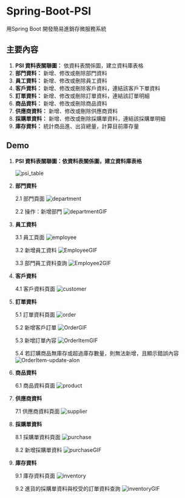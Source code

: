 # Spring-Boot-PSI
用Spring Boot 開發簡易進銷存微服務系統

## 主要內容

1. **PSI 資料表關聯圖：** 依資料表關係圖，建立資料庫表格
2. **部門資料：** 新增、修改或刪除部門資料
3. **員工資料：** 新增、修改或刪除員工資料
4. **客戶資料：** 新增、修改或刪除客戶資料，連結該客戶下單資料
5. **訂單資料：** 新增、修改或刪除訂單資料，連結該訂單明細
6. **商品資料：** 新增、修改或刪除商品資料
7. **供應商資料：** 新增、修改或刪除供應商資料
8. **採購單資料：** 新增、修改或刪除採購單資料，連結該採購單明細
9. **庫存資料：** 統計商品進、出貨總量，計算目前庫存量

## Demo

1. **PSI 資料表關聯圖：依資料表關係圖，建立資料庫表格**

    ![psi_table](https://github.com/GXDeleter/Spring-Boot-PSI/blob/main/src/main/resources/static/images/psi_tables.png?raw=true)

2. **部門資料** 

    2.1 部門頁面
    ![department](https://github.com/GXDeleter/Spring-Boot-PSI/blob/main/Demo/department.PNG)
    
    2.2 操作：新增部門
    ![departmentGIF](https://github.com/GXDeleter/Spring-Boot-PSI/blob/main/Demo/GIF/Department.gif)
    
3. **員工資料** 

    3.1 員工頁面
    ![employee](https://github.com/GXDeleter/Spring-Boot-PSI/blob/main/Demo/employee.PNG?raw=true)

    3.2 新增員工資料
    ![EmployeeGIF](https://github.com/GXDeleter/Spring-Boot-PSI/blob/main/Demo/GIF/Employee.gif)

    3.3 部門員工資料查詢
    ![Employee2GIF](https://github.com/GXDeleter/Spring-Boot-PSI/blob/main/Demo/GIF/Employee-2.gif)

4. **客戶資料** 

    4.1 客戶資料頁面
    ![customer](https://github.com/GXDeleter/Spring-Boot-PSI/blob/main/Demo/customer.PNG)

5. **訂單資料** 

    5.1 訂單資料頁面
     ![order](https://github.com/GXDeleter/Spring-Boot-PSI/blob/main/Demo/order.PNG)

    5.2 新增客戶訂單
    ![OrderGIF](https://github.com/GXDeleter/Spring-Boot-PSI/blob/main/Demo/GIF/Order.gif)
    
    5.3 新增訂單內容
    ![OrderItemGIF](https://github.com/GXDeleter/Spring-Boot-PSI/blob/main/Demo/GIF/OrderItem.gif)

    5.4 若訂購商品無庫存或超過庫存數量，則無法新增，且顯示錯誤內容
    ![OrderItem-update-alon](https://github.com/GXDeleter/Spring-Boot-PSI/blob/main/Demo/OrderItem-update-alon.png)

6. **商品資料** 

    6.1 商品資料頁面
    ![product](https://github.com/GXDeleter/Spring-Boot-PSI/blob/main/Demo/product.PNG)

7. **供應商資料** 

    7.1 供應商資料頁面
    ![supplier](https://github.com/GXDeleter/Spring-Boot-PSI/blob/main/Demo/supplier.PNG)

8. **採購單資料**

    8.1 採購單資料頁面
    ![purchase](https://github.com/GXDeleter/Spring-Boot-PSI/blob/main/Demo/purchase.PNG)

    8.2 新增採購單資料
    ![purchaseGIF](https://github.com/GXDeleter/Spring-Boot-PSI/blob/main/Demo/GIF/purchase.gif)

9. **庫存資料**

    9.1 庫存資料頁面
    ![inventory](https://github.com/GXDeleter/Spring-Boot-PSI/blob/main/Demo/%E5%BA%AB%E5%AD%98%E8%B3%87%E6%96%99.PNG)

    9.2 進貨的採購單資料與校受的訂單資料查詢
    ![inventoryGIF](https://github.com/GXDeleter/Spring-Boot-PSI/blob/main/Demo/GIF/inventory.gif)


